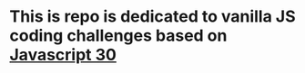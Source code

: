 This is repo is dedicated to vanilla JS coding challenges based on [Javascript 30](https://javascript30.com)
====================

